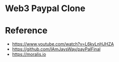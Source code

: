 # Web3 Paypal Clone

# Reference

- https://www.youtube.com/watch?v=L6kvLnHJHZA
- https://github.com/IAmJaysWay/payPalFinal
- https://moralis.io
